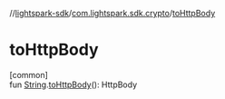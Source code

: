 //[lightspark-sdk](../../index.md)/[com.lightspark.sdk.crypto](index.md)/[toHttpBody](to-http-body.md)

# toHttpBody

[common]\
fun [String](https://kotlinlang.org/api/latest/jvm/stdlib/kotlin/-string/index.html).[toHttpBody](to-http-body.md)(): HttpBody
